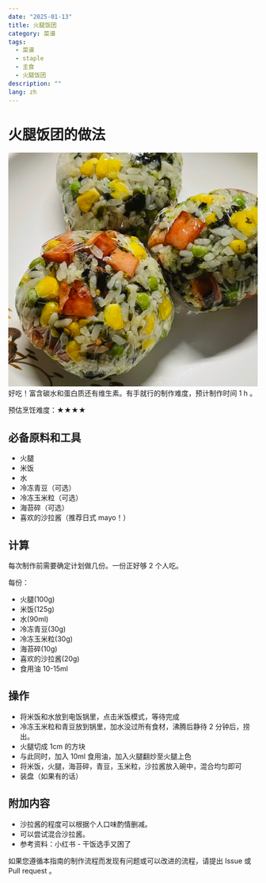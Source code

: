 ```yaml
---
date: "2025-01-13"
title: 火腿饭团
category: 菜谱
tags:
  - 菜谱
  - staple
  - 主食
  - 火腿饭团
description: ""
lang: zh
---
```


# 火腿饭团的做法

![火腿饭团](./饭团.png)
好吃！富含碳水和蛋白质还有维生素。有手就行的制作难度，预计制作时间 1 h 。

预估烹饪难度：★★★★

## 必备原料和工具

- 火腿
- 米饭
- 水
- 冷冻青豆（可选）
- 冷冻玉米粒（可选）
- 海苔碎（可选）
- 喜欢的沙拉酱（推荐日式 mayo！）

## 计算

每次制作前需要确定计划做几份。一份正好够 2 个人吃。

每份：

- 火腿(100g)
- 米饭(125g)
- 水(90ml)
- 冷冻青豆(30g)
- 冷冻玉米粒(30g)
- 海苔碎(10g)
- 喜欢的沙拉酱(20g)
- 食用油 10-15ml

## 操作

- 将米饭和水放到电饭锅里，点击米饭模式，等待完成
- 冷冻玉米粒和青豆放到锅里，加水没过所有食材，沸腾后静待 2 分钟后，捞出。
- 火腿切成 1cm 的方块
- 与此同时，加入 10ml 食用油，加入火腿翻炒至火腿上色
- 将米饭，火腿，海苔碎，青豆，玉米粒，沙拉酱放入碗中，混合均匀即可
- 装盘（如果有的话）

## 附加内容

- 沙拉酱的程度可以根据个人口味酌情删减。
- 可以尝试混合沙拉酱。
- 参考资料：小红书 - 干饭选手又困了

如果您遵循本指南的制作流程而发现有问题或可以改进的流程，请提出 Issue 或 Pull request 。
